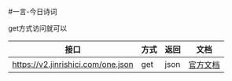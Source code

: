 #一言-今日诗词


get方式访问就可以

| 接口 | 方式 | 返回 | 文档 |
| --- | --- | --- | --- |
| https://v2.jinrishici.com/one.json | get | json | [官方文档](https://www.jinrishici.com/doc/) |


